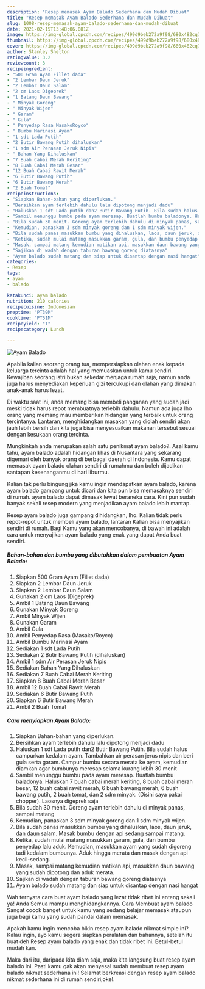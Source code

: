```yaml
---
description: "Resep memasak Ayam Balado Sederhana dan Mudah Dibuat"
title: "Resep memasak Ayam Balado Sederhana dan Mudah Dibuat"
slug: 1008-resep-memasak-ayam-balado-sederhana-dan-mudah-dibuat
date: 2021-02-15T13:48:06.081Z
image: https://img-global.cpcdn.com/recipes/499d9beb272a9f98/680x482cq70/ayam-balado-foto-resep-utama.jpg
thumbnail: https://img-global.cpcdn.com/recipes/499d9beb272a9f98/680x482cq70/ayam-balado-foto-resep-utama.jpg
cover: https://img-global.cpcdn.com/recipes/499d9beb272a9f98/680x482cq70/ayam-balado-foto-resep-utama.jpg
author: Stanley Shelton
ratingvalue: 3.2
reviewcount: 3
recipeingredient:
- "500 Gram Ayam Fillet dada"
- "2 Lembar Daun Jeruk"
- "2 Lembar Daun Salam"
- "2 cm Laos Digeprek"
- "1 Batang Daun Bawang"
- " Minyak Goreng"
- " Minyak Wijen"
- " Garam"
- " Gula"
- " Penyedap Rasa MasakoRoyco"
- " Bumbu Marinasi Ayam"
- "1 sdt Lada Putih"
- "2 Butir Bawang Putih dihaluskan"
- "1 sdm Air Perasan Jeruk Nipis"
- " Bahan Yang Dihaluskan"
- "7 Buah Cabai Merah Keriting"
- "8 Buah Cabai Merah Besar"
- "12 Buah Cabai Rawit Merah"
- "6 Butir Bawang Putih"
- "6 Butir Bawang Merah"
- "2 Buah Tomat"
recipeinstructions:
- "Siapkan Bahan-bahan yang diperlukan."
- "Bersihkan ayam terlebih dahulu lalu dipotong menjadi dadu"
- "Haluskan 1 sdt Lada putih dan2 Butir Bawang Putih. Bila sudah halus campurkan kedalam ayam. Tambahkan air perasan jerus nipis dan beri gula serta garam. Campur bumbu secara merata ke ayam, kemudian diamkan agar bumbunya meresap selama kurang lebih 30 menit"
- "Sambil menunggu bumbu pada ayam meresap. Buatlah bumbu baladonya. Haluskan 7 buah cabai merah keriting, 8 buah cabai merah besar, 12 buah cabai rawit merah, 6 buah bawang merah, 6 buah bawang putih, 2 buah tomat, dan 2 sdm minyak. (Disini saya pakai chopper). Laosnya digeprek saja"
- "Bila sudah 30 menit. Goreng ayam terlebih dahulu di minyak panas, sampai matang"
- "Kemudian, panaskan 3 sdm minyak goreng dan 1 sdm minyak wijen."
- "Bila sudah panas masukkan bumbu yang dihaluskan, laos, daun jeruk, dan daun salam. Masak bumbu dengan api sedang sampai matang."
- "Ketika, sudah mulai matang masukkan garam, gula, dan bumbu penyedap lalu aduk. Kemudian, masukkan ayam yang sudah digoreng tadi kedalam bumbunya. Aduk hingga merata dan masak dengan api kecil-sedang."
- "Masak, sampai matang kemudian matikan api, masukkan daun bawang yang sudah dipotong dan aduk merata."
- "Sajikan di wadah dengan taburan bawang goreng diatasnya"
- "Ayam balado sudah matang dan siap untuk disantap dengan nasi hangat"
categories:
- Resep
tags:
- ayam
- balado

katakunci: ayam balado 
nutrition: 210 calories
recipecuisine: Indonesian
preptime: "PT39M"
cooktime: "PT51M"
recipeyield: "1"
recipecategory: Lunch

---
```



![Ayam Balado](https://img-global.cpcdn.com/recipes/499d9beb272a9f98/680x482cq70/ayam-balado-foto-resep-utama.jpg)

Apabila kalian seorang orang tua, mempersiapkan olahan enak kepada keluarga tercinta adalah hal yang memuaskan untuk kamu sendiri. Kewajiban seorang istri bukan sekedar menjaga rumah saja, namun anda juga harus menyediakan keperluan gizi tercukupi dan olahan yang dimakan anak-anak harus lezat.

Di waktu  saat ini, anda memang bisa membeli panganan yang sudah jadi meski tidak harus repot membuatnya terlebih dahulu. Namun ada juga lho orang yang memang mau memberikan hidangan yang terbaik untuk orang tercintanya. Lantaran, menghidangkan masakan yang diolah sendiri akan jauh lebih bersih dan kita juga bisa menyesuaikan makanan tersebut sesuai dengan kesukaan orang tercinta. 



Mungkinkah anda merupakan salah satu penikmat ayam balado?. Asal kamu tahu, ayam balado adalah hidangan khas di Nusantara yang sekarang digemari oleh banyak orang di berbagai daerah di Indonesia. Kamu dapat memasak ayam balado olahan sendiri di rumahmu dan boleh dijadikan santapan kesenanganmu di hari liburmu.

Kalian tak perlu bingung jika kamu ingin mendapatkan ayam balado, karena ayam balado gampang untuk dicari dan kita pun bisa memasaknya sendiri di rumah. ayam balado dapat dimasak lewat beraneka cara. Kini pun sudah banyak sekali resep modern yang menjadikan ayam balado lebih mantap.

Resep ayam balado juga gampang dihidangkan, lho. Kalian tidak perlu repot-repot untuk membeli ayam balado, lantaran Kalian bisa menyajikan sendiri di rumah. Bagi Kamu yang akan mencobanya, di bawah ini adalah cara untuk menyajikan ayam balado yang enak yang dapat Anda buat sendiri.

<!--inarticleads1-->

##### Bahan-bahan dan bumbu yang dibutuhkan dalam pembuatan Ayam Balado:

1. Siapkan 500 Gram Ayam (Fillet dada)
1. Siapkan 2 Lembar Daun Jeruk
1. Siapkan 2 Lembar Daun Salam
1. Gunakan 2 cm Laos (Digeprek)
1. Ambil 1 Batang Daun Bawang
1. Gunakan  Minyak Goreng
1. Ambil  Minyak Wijen
1. Gunakan  Garam
1. Ambil  Gula
1. Ambil  Penyedap Rasa (Masako/Royco)
1. Ambil  Bumbu Marinasi Ayam
1. Sediakan 1 sdt Lada Putih
1. Sediakan 2 Butir Bawang Putih (dihaluskan)
1. Ambil 1 sdm Air Perasan Jeruk Nipis
1. Sediakan  Bahan Yang Dihaluskan
1. Sediakan 7 Buah Cabai Merah Keriting
1. Siapkan 8 Buah Cabai Merah Besar
1. Ambil 12 Buah Cabai Rawit Merah
1. Sediakan 6 Butir Bawang Putih
1. Siapkan 6 Butir Bawang Merah
1. Ambil 2 Buah Tomat




<!--inarticleads2-->

##### Cara menyiapkan Ayam Balado:

1. Siapkan Bahan-bahan yang diperlukan.
1. Bersihkan ayam terlebih dahulu lalu dipotong menjadi dadu
1. Haluskan 1 sdt Lada putih dan2 Butir Bawang Putih. Bila sudah halus campurkan kedalam ayam. Tambahkan air perasan jerus nipis dan beri gula serta garam. Campur bumbu secara merata ke ayam, kemudian diamkan agar bumbunya meresap selama kurang lebih 30 menit
1. Sambil menunggu bumbu pada ayam meresap. Buatlah bumbu baladonya. Haluskan 7 buah cabai merah keriting, 8 buah cabai merah besar, 12 buah cabai rawit merah, 6 buah bawang merah, 6 buah bawang putih, 2 buah tomat, dan 2 sdm minyak. (Disini saya pakai chopper). Laosnya digeprek saja
1. Bila sudah 30 menit. Goreng ayam terlebih dahulu di minyak panas, sampai matang
1. Kemudian, panaskan 3 sdm minyak goreng dan 1 sdm minyak wijen.
1. Bila sudah panas masukkan bumbu yang dihaluskan, laos, daun jeruk, dan daun salam. Masak bumbu dengan api sedang sampai matang.
1. Ketika, sudah mulai matang masukkan garam, gula, dan bumbu penyedap lalu aduk. Kemudian, masukkan ayam yang sudah digoreng tadi kedalam bumbunya. Aduk hingga merata dan masak dengan api kecil-sedang.
1. Masak, sampai matang kemudian matikan api, masukkan daun bawang yang sudah dipotong dan aduk merata.
1. Sajikan di wadah dengan taburan bawang goreng diatasnya
1. Ayam balado sudah matang dan siap untuk disantap dengan nasi hangat




Wah ternyata cara buat ayam balado yang lezat tidak ribet ini enteng sekali ya! Anda Semua mampu menghidangkannya. Cara Membuat ayam balado Sangat cocok banget untuk kamu yang sedang belajar memasak ataupun juga bagi kamu yang sudah pandai dalam memasak.

Apakah kamu ingin mencoba bikin resep ayam balado nikmat simple ini? Kalau ingin, ayo kamu segera siapkan peralatan dan bahannya, setelah itu buat deh Resep ayam balado yang enak dan tidak ribet ini. Betul-betul mudah kan. 

Maka dari itu, daripada kita diam saja, maka kita langsung buat resep ayam balado ini. Pasti kamu gak akan menyesal sudah membuat resep ayam balado nikmat sederhana ini! Selamat berkreasi dengan resep ayam balado nikmat sederhana ini di rumah sendiri,oke!.

